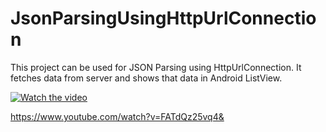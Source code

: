 # JsonParsingUsingHttpUrlConnection
This project can be used for JSON Parsing using HttpUrlConnection. 
It fetches data from server and shows that data in Android ListView.

[![Watch the video]()](https://www.youtube.com/watch?v=FATdQz25vq4&)

https://www.youtube.com/watch?v=FATdQz25vq4&
